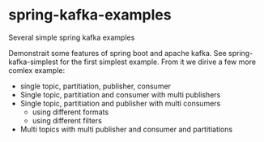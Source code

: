 # spring-kafka-examples
Several simple spring kafka examples

Demonstrait some features of spring boot and apache kafka.
See spring-kafka-simplest for the first simplest example.
From it we dirive a few more comlex example:
- single topic, partitiation, publisher, consumer
- Single topic, partitiation and consumer with multi publishers
- Single topic, partitiation and publisher with multi consumers 
  - using different formats
  - using different filters
- Multi topics with multi publisher and consumer and partitiations
